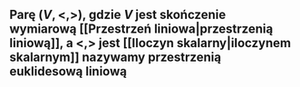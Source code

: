 ## Parę $(V, <,>)$, gdzie $V$ jest skończenie wymiarową [[Przestrzeń liniowa|przestrzenią liniową]], a $<,>$ jest [[Iloczyn skalarny|iloczynem skalarnym]] nazywamy **przestrzenią euklidesową liniową**